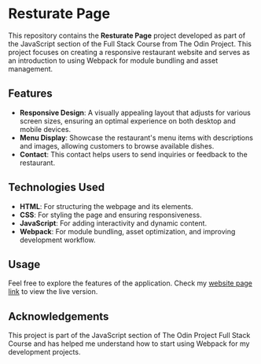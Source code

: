 # Resturate Page

This repository contains the **Resturate Page** project developed as part of the JavaScript section of the Full Stack Course from The Odin Project. This project focuses on creating a responsive restaurant website and serves as an introduction to using Webpack for module bundling and asset management.

## Features

- **Responsive Design**: A visually appealing layout that adjusts for various screen sizes, ensuring an optimal experience on both desktop and mobile devices.
- **Menu Display**: Showcase the restaurant's menu items with descriptions and images, allowing customers to browse available dishes.
- **Contact**: This contact helps users to send inquiries or feedback to the restaurant.

## Technologies Used

- **HTML**: For structuring the webpage and its elements.
- **CSS**: For styling the page and ensuring responsiveness.
- **JavaScript**: For adding interactivity and dynamic content.
- **Webpack**: For module bundling, asset optimization, and improving development workflow.

## Usage

Feel free to explore the features of the application. Check my [website page link](#) to view the live version.

## Acknowledgements

This project is part of the JavaScript section of The Odin Project Full Stack Course and has helped me understand how to start using Webpack for my development projects.